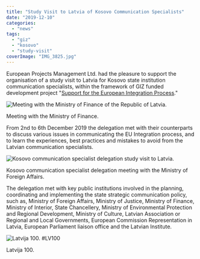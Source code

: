 ```yaml
---
title: "Study Visit to Latvia of Kosovo Communication Specialists"
date: "2019-12-10"
categories: 
  - "news"
tags: 
  - "giz"
  - "kosovo"
  - "study-visit"
coverImage: "IMG_3825.jpg"
---
```


European Projects Management Ltd. had the pleasure to support the organisation of a study visit to Latvia for Kosovo state institution communication specialists, within the framework of GIZ funded development project "[Support for the European Integration Process](https://www.giz.de/en/worldwide/18239.html)."

![Meeting with the Ministry of Finance of the Republic of Latvia.](images/IMG_3659-1024x521.jpg)

Meeting with the Ministry of Finance.

From 2nd to 6th December 2019 the delegation met with their counterparts to discuss various issues in communicating the EU Integration process, and to learn the experiences, best practices and mistakes to avoid from the Latvian communication specialists.

![Kosovo communication specialist delegation study visit to Latvia.](images/IMG_3819-1024x768.jpg)

Kosovo communication specialist delegation meeting with the Ministry of Foreign Affairs.

The delegation met with key public institutions involved in the planning, coordinating and implementing the state strategic communication policy, such as, Ministry of Foreign Affairs, Ministry of Justice, Ministry of Finance, Ministry of Interior, State Chancellery, Ministry of Environmental Protection and Regional Development, Ministry of Culture, Latvian Association or Regional and Local Governments, European Commission Representation in Latvia, European Parliament liaison office and the Latvian Institute.

![Latvija 100. #LV100](images/IMG_3825-1024x670.jpg)

Latvija 100.

